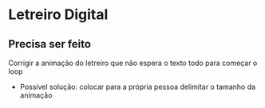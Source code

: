 # Letreiro Digital

<!-- exemplo de comportamento https://codepen.io/jesuskinto/pen/wvJeVez -->

## Precisa ser feito

Corrigir a animação do letreiro que não espera o texto todo para começar o loop

- Possível solução: colocar para a própria pessoa delimitar o tamanho da animação
